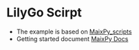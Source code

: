 LilyGo Scirpt
===========================

- The example is based on [MaixPy_scripts](https://github.com/sipeed/MaixPy_scripts)
- Getting started document  [MaixPy Docs](https://cn.maixpy.sipeed.com/maixpy/en/)











